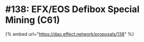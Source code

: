 # #138: EFX/EOS Defibox Special Mining (C61)

{% embed url="https://dao.effect.network/proposals/138" %}
